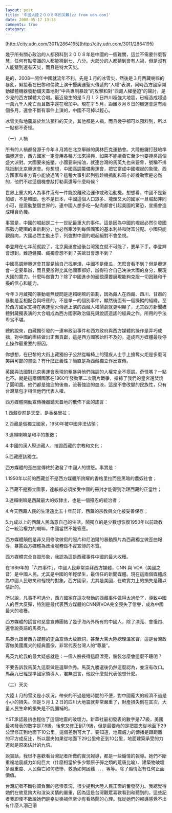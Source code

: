 ```yaml
---
layout: post
title: '中國大陸２００８年的災難[zz from udn.com]'
date: 2008-05-17 13:35
comments: true
category: 
---
```

    

[http://city.udn.com/3011/2864195](http://city.udn.com/3011/2864195)

幾乎所有關心政治的人都預料到２００８年是中國的一個難關，這並不需要什麼智慧，任何有點常識的人都能猜到七、八分。大部分的人都猜到會有人禍，但是沒有人能猜到還有天災，而且是特大天災。 

是的，2008一開年中國就流年不利，先是１月的冰雪災，然後是３月西藏喇嘛的暴亂，緊接著在巴黎和倫敦上演干擾奧運聖火傳遞的“人權”表演，同時西方國家開動媒體機器發動舖天蓋地對“中共專制暴政”的攻擊和對“西藏人權壓迫”的聲討，是少見的西方媒體大合唱。最近發生的是５月１２日四川超強大地震，已經造成超過一萬九千人死亡而且數字還在增加中。現在才５月，距離８月８日的奧運會還有兩個多月，還會不斷有事件上演的，中國不可掉以輕心。 

冰雪災和地震屬於無法預料的天災，其他都是人禍，而且幾乎都可以預料到，所以一點都不奇怪。 

（一）人禍 

所有的人禍都發源于今年８月將在北京舉辦的奧林匹克運動會。大陸敲鑼打鼓地準備奧運會，西方國家一定會用各種方法來掃興，如果不能攪黃它至少也要攪臭這個盛大派對。大國要來施壓，小國要來揩油，就連台灣的馬英九也來要脅，號稱不排除抵制北京奧運會。你想想，中國高調籌備奧運會，把它當成中國崛起的象徵，西方國家和東方宵小能放過嗎？這種大事引起列強趁機搗亂和宵小趁機勒索是必然的，他們不趁這個機會敲打勒索還等什麼時候？ 

世界上重大的人為事件沒有一件能脫離政治運作或政治動機。想想看，中國不是新加坡，不是韓國，也不是日本，中國這個人口眾多、塊頭又大的國家一旦崛起非同小可，是震動整個世界的，連中國人想多吃一點肉都會引起美國的驚恐，宣揚會造成糧食危機。 

事實是，中國的崛起是二十一世紀最重大的事件。這是因為中國的崛起必然引發國際勢力範圍的重新劃分，也必然牽涉到每個國家的基本利益和財富分配。小國只能觀風向，大國必然主動出手，列強對中國的崛起絕對不會坐視。 

李登輝在七年前就說了，北京奧運會過後台灣獨立就不可能了，要早下手。李登輝會想到，難道疆獨、藏獨會想不到？美歐日會想不到？ 

中國高調辦奧運會其實是給自己找麻煩，中國不是傻瓜，怎麼會看不到？但是奧運會一定要舉辦，而且要辦得比其他國家都好，辦得符合自己泱泱大國的身分，展現大國的實力。什麼叫做實力？除了中國進步的面貌還要展現能夠克服一切困難和干擾的信心和能力。 

今年３月藏獨的暴動毫無疑問是達賴喇嘛的策劃，因為藏人在西藏、四川、甘肅的暴動是互相配合與呼應的，不是單一的個別事件，顯然後面有一個操縱的組織。至於西方國家支持在奧運聖火傳遞上演的西藏人權鬧劇就更明顯了，尤其西方新聞媒體對藏獨表演的大合唱成為西方國家政治偏見與說謊造謠的經典之作，所用的手法卑劣不堪。 

總的說來，由藏獨引發的一連串政治事件和西方政府與西方媒體的操作是弄巧成拙，對中國的團結做出正面貢獻，這是西方國家始料不及的。造成西方媒體最後停止操作最重要的原因。 

你想想，在巴黎的大街上藏獨份子公然從輪椅上的殘疾人士手上搶奪火炬是多麼可笑與可鄙的畫面？有什麼正義性？簡直是為西藏獨立作反宣傳。 

英國與法國對北京奧運會表現的粗暴與他們強調的人權完全不搭調。奇怪嗎？一點也不。就是這兩個國家在1860年發動第二次鴉片戰爭，搶掠了我們的皇宮還焚燒了圓明園。他們都是強盜的後裔，流著強盜的血液，這是不會改變的民族性，只有台灣草包才相信他們代表人權。 

西方媒體開動宣傳機器鋪天蓋地的散佈下面的謠言： 

1.西藏從前是天堂，是香格里拉； 

2.西藏是個獨立國家，1950年被中國非法佔領； 

3.達賴喇嘛是和平的象徵； 

4.中國的漢人壓迫藏人，摧毀西藏的宗教和文化； 

5.西藏應該獨立。 

西方媒體的歪曲宣傳終於激發了中國人的憤怒。事實是： 

1.1950年以前的西藏並不是西方媒體所誇耀的香格里拉而是黑暗的農奴社會； 

2.西藏不是獨立國家，達賴都必須接受中國的冊封才能得到治理西藏的正當性； 

3.達賴喇嘛是西藏最大的奴隸主，也是一個殘忍的統治者； 

4.今天西藏人民的生活遠比五十年前好，西藏的宗教與文化被妥善保存； 

5.九成以上的西藏人民滿意自己的生活，鬧獨立的是少數想恢復1950年以前政教合一統治權力的喇嘛，中國當然不能答應。 

西方媒體顛倒是非又用修改做假的照片和尼泊爾的暴動照片為西藏獨立做歪曲報導，暴露西方媒體為政治服務做不實宣傳的本質。 

西方媒體完全自毀形象，我認為這是西藏事件中國的最大收穫。 

在1989年的「六四事件」，中國人民非常崇拜西方媒體，CNN 與 VOA（美國之音）是中國人民，尤其是中國的年輕學生，最信任的新聞媒體。現在這兩個媒體成為中國人民取笑和輕視的對象。西方國家，尤其是美國，在軟實力上的損失是難以估計的。 

所以說，凡事不可過分，西方國家在這次發動的西藏事件做得太過份了，導致中國人的巨大反彈，特別是最代表西方媒體的CNN與VOA完全喪失了信譽，成為中國最大的收穫。 

西方媒體的謊言和惡意宣傳團結了幾乎海內外所有的中國人，除了漂亮、會慢跑、還會說英語的馬英九。 

馬英九跟著西方媒體的歪曲宣傳大放厥詞，甚至大罵大陸總理溫家寶，這是台灣政客做美國鷹犬的經典圖像，非常代表台灣人的“尊嚴”。 

馬英九給我的最大疑惑就是：一個人臉長得這麼漂亮，腦袋怎麼會這麼不聰明？ 

不要告訴我馬英九這麼做是選舉作秀。馬英九勝選後仍然這麼認為，並沒有改口。馬英九已經是準國家領導人，君無戲言，他說什麼就代表他想什麼。 

（二）天災 

大陸１月的雪災是小狀況，帶來的不過是短時間的不便，對中國龐大的經濟不過是小小的損失。但是５月１２日的四川大地震就非常嚴重了，財產損失倒在其次，大量人民生命的損失是不能彌補的。 

YST承認最初也輕估了這個地震的破壞力。新華社最初發表的數字是7.7級，美國最初發表的數字是7.8級，後來又修正到7.9級，但是最要命的是把震央從地面下29公里修正到地面下10公里，這個差別可大了。要知道，地震威力的傳播是跟距離的平方成反比，所以震央如果從地面下29公里修正到10公里，地面建築承受的力道就是原來估計的九倍。 

說實話，我很不喜歡看台灣記者所做的實況報導，都是一些煽情的報導。她們不斷重複地震威力如何巨大（什麼相當於多少顆原子彈之類的荒唐比喻）、建築物破壞多嚴重度、人民傷亡如何悲慘、救助如何困難．．．．等等。除了煽情沒有任何正面價值。 

台灣記者不斷強調負面的悲慘景況，很少提到大陸人民正面的奮發努力。我總覺得她們在故意誇大和渲染災情的嚴重，因為這是台灣觀眾喜歡看到和聽到的。這些記者我即使不敢說她們是幸災樂禍但至少有看熱鬧的心理。我從她們的報導感覺不出有什麼人溺己溺
